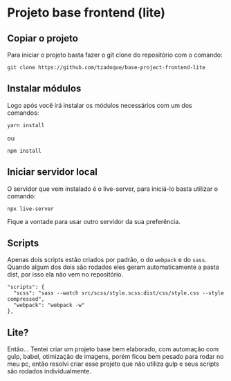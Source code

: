 # Projeto base frontend (lite)

## Copiar o projeto

Para iniciar o projeto basta fazer o git clone do repositório com o comando: 

``` 
git clone https://github.com/tzadoque/base-project-frontend-lite
```

## Instalar módulos


Logo após você irá instalar os módulos necessários com um dos comandos:
```
yarn install 
```
ou 
```
npm install
```

## Iniciar servidor local

O servidor que vem instalado é o live-server, para iniciá-lo basta utilizar o comando:
```
npx live-server
```
Fique a vontade para usar outro servidor da sua preferência.

## Scripts

Apenas dois scripts estão criados por padrão, o do ```webpack``` e do ```sass```. Quando algum dos dois são rodados eles geram automaticamente a pasta dist, por isso ela não vem no repositório.

```
"scripts": {
  "scss": "sass --watch src/scss/style.scss:dist/css/style.css --style compressed",
  "webpack": "webpack -w"
},
```

## Lite?

Então... Tentei criar um projeto base bem elaborado, com automação com gulp, babel, otimização de imagens, porém ficou bem pesado para rodar no meu pc, então resolvi criar esse projeto que não utiliza gulp e seus scripts são rodados individualmente.
